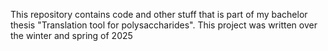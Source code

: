 This repository contains code and other stuff that is part of my bachelor thesis "Translation tool for polysaccharides". This project was written over the winter and spring of 2025<br>
